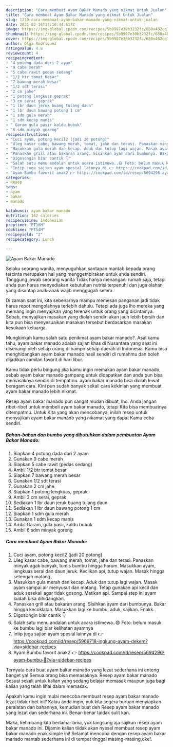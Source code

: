 ```yaml
---
description: "Cara membuat Ayam Bakar Manado yang nikmat Untuk Jualan"
title: "Cara membuat Ayam Bakar Manado yang nikmat Untuk Jualan"
slug: 1279-cara-membuat-ayam-bakar-manado-yang-nikmat-untuk-jualan
date: 2021-02-16T17:10:44.517Z
image: https://img-global.cpcdn.com/recipes/5b9987e30b3232fc/680x482cq70/ayam-bakar-manado-foto-resep-utama.jpg
thumbnail: https://img-global.cpcdn.com/recipes/5b9987e30b3232fc/680x482cq70/ayam-bakar-manado-foto-resep-utama.jpg
cover: https://img-global.cpcdn.com/recipes/5b9987e30b3232fc/680x482cq70/ayam-bakar-manado-foto-resep-utama.jpg
author: Olga Rodriquez
ratingvalue: 4.8
reviewcount: 4
recipeingredient:
- "4 potong dada dari 2 ayam"
- "9 cabe merah"
- "5 cabe rawit pedas sedang"
- "1/2 btr tomat besar"
- "7 bawang merah besar"
- "1/2 sdt terasi"
- "2 cm jahe"
- "1 potong lengkuas geprak"
- "3 cm serai geprak"
- "1 lbr daun jeruk buang tulang daun"
- "1 lbr daun bawang potong 1 cm"
- "1 sdm gula merah"
- "1 sdm kecap manis"
- " Garam gula pasir kaldu bubuk"
- "6 sdm minyak goreng"
recipeinstructions:
- "Cuci ayam, potong kecil2 (jadi 20 potong)"
- "Uleg kasar cabe, bawang merah, tomat, jahe dan terasi. Panaskan minyak agak banyak, tumis bumbu hingga harum. Masukkan ayam, lengkuas serai dan daun jeruk. Kecilkan api, tutup wajan. Masak hingga setengah matang."
- "Masukkan gula merah dan kecap. Aduk dan tutup lagi wajan. Masak ayam sampai air menyusut dan matang. Tetap gunakan api kecil dan aduk sesekali agar tidak gosong. Matikan api. Sampai step ini ayam sudah bisa dihidangkan."
- "Panaskan grill atau bakaran arang. Sisihkan ayam dari bumbunya. Bakar hingga kecoklatan. Masukkan lagi ke bumbu, aduk, sajikan. Enakk.."
- "Digosongin biar cantik 👇"
- "Salah satu menu andalan untuk acara istimewa..😄 Foto: belum masuk ke bumbu lagi biar kelihatan ayamnya"
- "Intip juga sajian ayam spesial lainnya di 👉 https://cookpad.com/id/resep/5969718-ingkung-ayam-dekem?via=sidebar-recipes"
- "Ayam Bumbu favorit anak2 👉 https://cookpad.com/id/resep/5694296-ayam-bumbu-🍗?via=sidebar-recipes"
categories:
- Resep
tags:
- ayam
- bakar
- manado

katakunci: ayam bakar manado 
nutrition: 162 calories
recipecuisine: Indonesian
preptime: "PT16M"
cooktime: "PT54M"
recipeyield: "2"
recipecategory: Lunch

---
```



![Ayam Bakar Manado](https://img-global.cpcdn.com/recipes/5b9987e30b3232fc/680x482cq70/ayam-bakar-manado-foto-resep-utama.jpg)

Selaku seorang wanita, menyuguhkan santapan mantab kepada orang tercinta merupakan hal yang menggembirakan untuk anda sendiri. Tanggung jawab seorang  wanita Tidak hanya menangani rumah saja, tetapi anda pun harus menyediakan kebutuhan nutrisi terpenuhi dan juga olahan yang disantap anak-anak wajib menggugah selera.

Di zaman  saat ini, kita sebenarnya mampu memesan panganan jadi tidak harus repot mengolahnya terlebih dahulu. Tetapi ada juga lho mereka yang memang ingin menyajikan yang terenak untuk orang yang dicintainya. Sebab, menyajikan masakan yang diolah sendiri akan jauh lebih bersih dan kita pun bisa menyesuaikan masakan tersebut berdasarkan masakan kesukaan keluarga. 



Mungkinkah kamu salah satu penikmat ayam bakar manado?. Asal kamu tahu, ayam bakar manado adalah sajian khas di Nusantara yang saat ini disenangi oleh setiap orang di hampir setiap daerah di Indonesia. Kamu bisa menghidangkan ayam bakar manado hasil sendiri di rumahmu dan boleh dijadikan camilan favorit di hari libur.

Kamu tidak perlu bingung jika kamu ingin memakan ayam bakar manado, sebab ayam bakar manado gampang untuk didapatkan dan anda pun bisa memasaknya sendiri di tempatmu. ayam bakar manado bisa diolah lewat beragam cara. Kini pun sudah banyak sekali cara kekinian yang membuat ayam bakar manado lebih nikmat.

Resep ayam bakar manado pun sangat mudah dibuat, lho. Anda jangan ribet-ribet untuk membeli ayam bakar manado, tetapi Kita bisa membuatnya ditempatmu. Untuk Kita yang akan mencobanya, inilah resep untuk menyajikan ayam bakar manado yang nikamat yang dapat Kamu coba sendiri.

<!--inarticleads1-->

##### Bahan-bahan dan bumbu yang dibutuhkan dalam pembuatan Ayam Bakar Manado:

1. Siapkan 4 potong dada dari 2 ayam
1. Gunakan 9 cabe merah
1. Siapkan 5 cabe rawit (pedas sedang)
1. Ambil 1/2 btr tomat besar
1. Siapkan 7 bawang merah besar
1. Gunakan 1/2 sdt terasi
1. Gunakan 2 cm jahe
1. Siapkan 1 potong lengkuas, geprak
1. Ambil 3 cm serai, geprak
1. Sediakan 1 lbr daun jeruk buang tulang daun
1. Sediakan 1 lbr daun bawang potong 1 cm
1. Siapkan 1 sdm gula merah
1. Gunakan 1 sdm kecap manis
1. Ambil  Garam, gula pasir, kaldu bubuk
1. Ambil 6 sdm minyak goreng




<!--inarticleads2-->

##### Cara membuat Ayam Bakar Manado:

1. Cuci ayam, potong kecil2 (jadi 20 potong)
1. Uleg kasar cabe, bawang merah, tomat, jahe dan terasi. Panaskan minyak agak banyak, tumis bumbu hingga harum. Masukkan ayam, lengkuas serai dan daun jeruk. Kecilkan api, tutup wajan. Masak hingga setengah matang.
1. Masukkan gula merah dan kecap. Aduk dan tutup lagi wajan. Masak ayam sampai air menyusut dan matang. Tetap gunakan api kecil dan aduk sesekali agar tidak gosong. Matikan api. Sampai step ini ayam sudah bisa dihidangkan.
1. Panaskan grill atau bakaran arang. Sisihkan ayam dari bumbunya. Bakar hingga kecoklatan. Masukkan lagi ke bumbu, aduk, sajikan. Enakk..
1. Digosongin biar cantik 👇
1. Salah satu menu andalan untuk acara istimewa..😄 Foto: belum masuk ke bumbu lagi biar kelihatan ayamnya
1. Intip juga sajian ayam spesial lainnya di 👉 https://cookpad.com/id/resep/5969718-ingkung-ayam-dekem?via=sidebar-recipes
1. Ayam Bumbu favorit anak2 👉 https://cookpad.com/id/resep/5694296-ayam-bumbu-🍗?via=sidebar-recipes




Ternyata cara buat ayam bakar manado yang lezat sederhana ini enteng banget ya! Semua orang bisa memasaknya. Resep ayam bakar manado Sesuai sekali untuk kalian yang sedang belajar memasak maupun juga bagi kalian yang telah lihai dalam memasak.

Apakah kamu ingin mulai mencoba membuat resep ayam bakar manado lezat tidak ribet ini? Kalau anda ingin, yuk kita segera buruan menyiapkan peralatan dan bahannya, kemudian buat deh Resep ayam bakar manado yang lezat dan sederhana ini. Benar-benar taidak sulit kan. 

Maka, ketimbang kita berlama-lama, yuk langsung aja sajikan resep ayam bakar manado ini. Dijamin kalian tiidak akan nyesel membuat resep ayam bakar manado enak simple ini! Selamat mencoba dengan resep ayam bakar manado mantab sederhana ini di tempat tinggal masing-masing,oke!.

